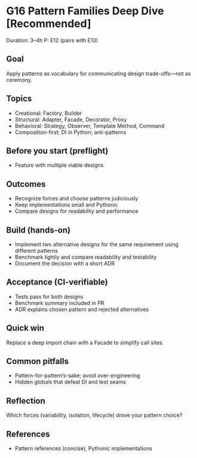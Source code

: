 # G16 Pattern Families Deep Dive [Recommended]

Duration: 3–4h
P: E12 (pairs with E13)

## Goal
Apply patterns as vocabulary for communicating design trade-offs—not as ceremony.

## Topics
- Creational: Factory, Builder
- Structural: Adapter, Facade, Decorator, Proxy
- Behavioral: Strategy, Observer, Template Method, Command
- Composition-first; DI in Python; anti-patterns

## Before you start (preflight)
- Feature with multiple viable designs

## Outcomes
- Recognize forces and choose patterns judiciously
- Keep implementations small and Pythonic
- Compare designs for readability and performance

## Build (hands-on)
- Implement two alternative designs for the same requirement using different patterns
- Benchmark lightly and compare readability and testability
- Document the decision with a short ADR

## Acceptance (CI-verifiable)
- Tests pass for both designs
- Benchmark summary included in PR
- ADR explains chosen pattern and rejected alternatives

## Quick win
Replace a deep import chain with a Facade to simplify call sites.

## Common pitfalls
- Pattern-for-pattern’s-sake; avoid over-engineering
- Hidden globals that defeat DI and test seams

## Reflection
Which forces (variability, isolation, lifecycle) drove your pattern choice?

## References
- Pattern references (concise), Pythonic implementations
